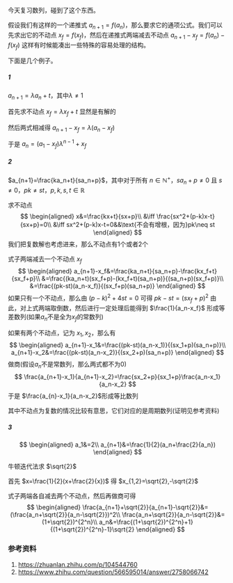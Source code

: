 今天复习数列，碰到了这个东西。

假设我们有这样的一个递推式 $a_{n+1}=f(a_n)$，那么要求它的通项公式。我们可以先求出它的不动点 $x_f=f(x_f)$，然后在递推式两端减去不动点 $a_{n+1}-x_f=f(a_n)-f(x_f)$ 这样有时候能凑出一些特殊的容易处理的结构。

下面是几个例子。

##### 1

$a_{n+1}=\lambda a_n+t$，其中$\lambda\neq 1$

首先求不动点 $x_f=\lambda x_f+t$ 显然是有解的

然后两式相减得 $a_{n+1}-x_f=\lambda(a_n-x_f)$

于是 $a_n=(a_1-x_f)\lambda^{n-1}+x_f$

##### 2

$a_{n+1}=\frac{ka_n+t}{sa_n+p}$，其中对于所有 $n\in\mathbb{N^+}$，$sa_n+p\neq0$ 且 $s\neq0$，$pk\neq st$，$p,k,s,t\in\mathbb{R}$

求不动点
$$
\begin{aligned}
x&=\frac{kx+t}{sx+p}\\
&\iff \frac{sx^2+(p-k)x-t}{sx+p}=0\\
&\iff sx^2+(p-k)x-t=0&&\text{不会有增根，因为}pk\neq st
\end{aligned}
$$
我们把复数解也考虑进来，那么不动点有1个或者2个

式子两端减去一个不动点 $x_f$
$$
\begin{aligned}
a_{n+1}-x_f&=\frac{ka_n+t}{sa_n+p}-\frac{kx_f+t}{sx_f+p}\\
&=\frac{(ka_n+t)(sx_f+p)-(kx_f+t)(sa_n+p)}{(sa_n+p)(sx_f+p)}\\
&=\frac{(pk-st)(a_n-x_f)}{(sx_f+p)(sa_n+p)}
\end{aligned}
$$
如果只有一个不动点，那么由 $(p-k)^2+4st=0$ 可得 $pk-st=(sx_f+p)^2$ 由此，对上式两端取倒数，然后进行一定处理后能得到 $\frac{1}{a_n-x_f}$ 形成等差数列(如果$a_n$不是全为$x_f$的常数列)

如果有两个不动点，记为 $x_1,x_2$，那么有
$$
\begin{aligned}
a_{n+1}-x_1&=\frac{(pk-st)(a_n-x_1)}{(sx_1+p)(sa_n+p)}\\
a_{n+1}-x_2&=\frac{(pk-st)(a_n-x_2)}{(sx_2+p)(sa_n+p)}
\end{aligned}
$$
做商(假设$a_n$不是常数列，那么两式都不为0)
$$
\frac{a_{n+1}-x_1}{a_{n+1}-x_2}=\frac{sx_2+p}{sx_1+p}\frac{a_n-x_1}{a_n-x_2}
$$
于是 $\frac{a_{n}-x_1}{a_n-x_2}$形成等比数列

其中不动点为复数的情况比较有意思，它们对应的是周期数列(证明见参考资料)

##### 3

$$
\begin{aligned}
a_1&=2\\
a_{n+1}&=\frac{1}{2}(a_n+\frac{2}{a_n})
\end{aligned}
$$

牛顿迭代法求 $\sqrt{2}$

首先 $x=\frac{1}{2}(x+\frac{2}{x})$ 得 $x_{1,2}=\sqrt{2},-\sqrt{2}$

式子两端各自减去两个不动点，然后再做商可得
$$
\begin{aligned}
\frac{a_{n+1}+\sqrt{2}}{a_{n+1}-\sqrt{2}}&=(\frac{a_n+\sqrt{2}}{a_n-\sqrt{2}})^2\\
\frac{a_n+\sqrt{2}}{a_n-\sqrt{2}}&=(1+\sqrt{2})^{2^n}\\
a_n&=\frac{(1+\sqrt{2})^{2^n}+1}{(1+\sqrt{2})^{2^n}-1}\sqrt{2}
\end{aligned}
$$




### 参考资料

1. https://zhuanlan.zhihu.com/p/104544760
2. https://www.zhihu.com/question/566595014/answer/2758066742
